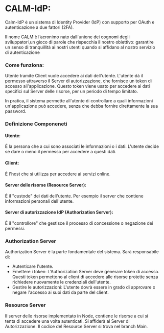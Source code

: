 # CALM-IdP:
Calm-IdP è un sistema di Identity Provider (IdP) con supporto per OAuth e autenticazione a due fattori (2FA).  

Il nome CALM è l’acronimo nato dall'unione dei cognomi degli sviluppatori,un gioco di parole che rispecchia il nostro obiettivo:
garantire un senso di tranquillità ai nostri utenti quando si affidano al nostro servizio di autenticazione



### Come funziona:
Utente tramite Client vuole accedere ai dati dell'utente.
L'utente dà il permesso attraverso il Server di autorizzazione, che fornisce un token di accesso all'applicazione.
Questo token viene usato per accedere ai dati specifici sul Server delle risorse, per un periodo di tempo limitato.

In pratica, il  sistema  permette all'utente di controllare a quali informazioni un'applicazione può accedere, senza che debba fornire direttamente la sua password.


### Definizione Componeneti
#### Utente: 
È la persona che a cui sono associati le informazioni o i dati. L'utente decide se dare o meno il permesso per accedere a questi dati.
#### Client: 
È l'host che si utilizza per accedere ai servizi online.
#### Server delle risorse (Resource Server): 
È il "custode" dei dati dell'utente. Per esempio il server che contiene informazioni personali dell'utente.
#### Server di autorizzazione IdP (Authorization Server):
È il "controllore" che gestisce il processo di concessione o negazione dei permessi.


### Authorization Server
   Authorization Server è la parte fondamentale del sistema. Sarà responsabile di:
   - Autenticare l'utente.
   - Emettere i token: L'Authorization Server deve generare token di accesso. Questi token permettono al client di accedere alle risorse protette senza richiedere nuovamente le credenziali dell'utente.
   - Gestire le autorizzazioni: L'utente dovrà essere in grado di approvare o negare l'accesso ai suoi dati da parte del client.



### Resource Server
Il server delle risorse implementato in Node, contiene le risorse a cui si tenta di accedere una volta autenticati. Si affiderà al Server di Autorizzazione.
Il codice del Resource Server si trova nel branch Main.


